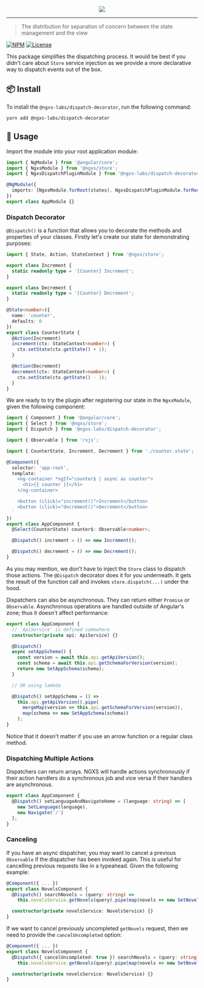 <p align="center">
  <img src="https://raw.githubusercontent.com/ngxs-labs/emitter/master/docs/assets/logo.png">
</p>

---

> The distribution for separation of concern between the state management and the view

[![NPM](https://badge.fury.io/js/%40ngxs-labs%2Fdispatch-decorator.svg)](https://www.npmjs.com/package/@ngxs-labs/dispatch-decorator)
[![License](https://img.shields.io/badge/License-MIT-green.svg)](https://github.com/ngxs-labs/dispatch-decorator/blob/master/LICENSE)

This package simplifies the dispatching process. It would be best if you didn't care about `Store` service injection as we provide a more declarative way to dispatch events out of the box.

## 📦 Install

To install the `@ngxs-labs/dispatch-decorator`, run the following command:

```console
yarn add @ngxs-labs/dispatch-decorator
```

## 🔨 Usage

Import the module into your root application module:

```typescript
import { NgModule } from '@angular/core';
import { NgxsModule } from '@ngxs/store';
import { NgxsDispatchPluginModule } from '@ngxs-labs/dispatch-decorator';

@NgModule({
  imports: [NgxsModule.forRoot(states), NgxsDispatchPluginModule.forRoot()]
})
export class AppModule {}
```

### Dispatch Decorator

`@Dispatch()` is a function that allows you to decorate the methods and properties of your classes. Firstly let's create our state for demonstrating purposes:

```typescript
import { State, Action, StateContext } from '@ngxs/store';

export class Increment {
  static readonly type = '[Counter] Increment';
}

export class Decrement {
  static readonly type = '[Counter] Decrement';
}

@State<number>({
  name: 'counter',
  defaults: 0
})
export class CounterState {
  @Action(Increment)
  increment(ctx: StateContext<number>) {
    ctx.setState(ctx.getState() + 1);
  }

  @Action(Decrement)
  decrement(ctx: StateContext<number>) {
    ctx.setState(ctx.getState() - 1);
  }
}
```

We are ready to try the plugin after registering our state in the `NgxsModule`, given the following component:

```typescript
import { Component } from '@angular/core';
import { Select } from '@ngxs/store';
import { Dispatch } from '@ngxs-labs/dispatch-decorator';

import { Observable } from 'rxjs';

import { CounterState, Increment, Decrement } from './counter.state';

@Component({
  selector: 'app-root',
  template: `
    <ng-container *ngIf="counter$ | async as counter">
      <h1>{{ counter }}</h1>
    </ng-container>

    <button (click)="increment()">Increment</button>
    <button (click)="decrement()">Decrement</button>
  `
})
export class AppComponent {
  @Select(CounterState) counter$: Observable<number>;

  @Dispatch() increment = () => new Increment();

  @Dispatch() decrement = () => new Decrement();
}
```

As you may mention, we don't have to inject the `Store` class to dispatch those actions. The `@Dispatch` decorator does it for you underneath. It gets the result of the function call and invokes `store.dispatch(...)` under the hood.

Dispatchers can also be asynchronous. They can return either `Promise` or `Observable`. Asynchronous operations are handled outside of Angular's zone; thus it doesn't affect performance:

```typescript
export class AppComponent {
  // `ApiService` is defined somewhere
  constructor(private api: ApiService) {}

  @Dispatch()
  async setAppSchema() {
    const version = await this.api.getApiVersion();
    const schema = await this.api.getSchemaForVersion(version);
    return new SetAppSchema(schema);
  }

  // OR using lambda

  @Dispatch() setAppSchema = () =>
    this.api.getApiVersion().pipe(
      mergeMap(version => this.api.getSchemaForVersion(version)),
      map(schema => new SetAppSchema(schema))
    );
}
```

Notice that it doesn't matter if you use an arrow function or a regular class method.

### Dispatching Multiple Actions

Dispatchers can return arrays. NGXS will handle actions synchronously if their action handlers do a synchronous job and vice versa if their handlers are asynchronous.

```typescript
export class AppComponent {
  @Dispatch() setLanguageAndNavigateHome = (language: string) => [
    new SetLanguage(language),
    new Navigate('/')
  ];
}
```

### Canceling

If you have an async dispatcher, you may want to cancel a previous `Observable` if the dispatcher has been invoked again. This is useful for cancelling previous requests like in a typeahead. Given the following example:

```ts
@Component({ ... })
export class NovelsComponent {
  @Dispatch() searchNovels = (query: string) =>
    this.novelsService.getNovels(query).pipe(map(novels => new SetNovels(novels)));

  constructor(private novelsService: NovelsService) {}
}
```

If we want to cancel previously uncompleted `getNovels` request, then we need to provide the `cancelUncompleted` option:

```ts
@Component({ ... })
export class NovelsComponent {
  @Dispatch({ cancelUncompleted: true }) searchNovels = (query: string) =>
    this.novelsService.getNovels(query).pipe(map(novels => new SetNovels(novels)));

  constructor(private novelsService: NovelsService) {}
}
```
